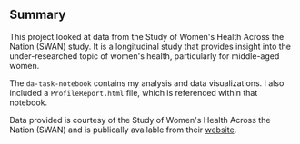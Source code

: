 ## Summary 

This project looked at data from the Study of Women's Health Across the Nation (SWAN) study. It is a longitudinal study that provides insight into the under-researched topic of women's health, particularly for middle-aged women.

The ```da-task-notebook``` contains my analysis and data visualizations. I also included a `ProfileReport.html` file, which is referenced within that notebook.

Data provided is courtesy of the Study of Women's Health Across the Nation (SWAN) and is publically available from their [website](https://www.swanstudy.org/).   
